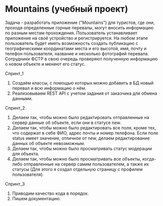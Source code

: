 # Mountains (учебный проект)                                                                                                                                                              
Задача - разработать приложение ("Mountains") для туристов, где они, проходя определенные горные перевалы, могут вносить информацию по разным местам прохождения.   Пользователь устанавливает приложение на своё устройство и регистрируется. На любом этапе пользователь будет иметь возможность создать публикацию с географическими координатами места и его высотой, имя, почту и телефон пользователя, название и несколько фотографий перевала. Сотрудники ФСТР в свою очередь проверяют полученную    информацию о новом объекте и меняют его статус.

Спринт_1
  1. Создаём классы, с помощью которых можно добавить в БД новый перевал и всю информацию о нём.
  2. Реализовываем REST API с учетом задания от заказчика для обмена данными.

Спринт_2
  1. Делаем так, чтобы можно было редактировать отправленные на сервер данные об объекте, если они в статусе new.
  2. Делаем так, чтобы можно было редактировать все поля, кроме тех, что содержат в себе ФИО, адрес почты и номер телефона. Если поле status имеет значение, отличное
от new, делаем редактирование данных об объекте невозможным.
  4. Делаем так, чтобы можно было просматривать статус модерации для объекта.
  5. Делаем так, чтобы можно было просматривать все объекты, когда-либо отправленные на сервер самим пользователем, а также их статусы (Для этого я создал отдельную
страницу с профилем пользователя).

Спринт_3
  1. Приводим качество кода в порядок.
  2. Пишем документацию.
